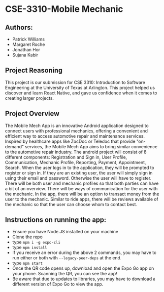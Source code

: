 # CSE-3310-Mobile Mechanic

## Authors:
- Patrick Williams
- Margaret Roche
- Jonathan Hor
- Sujana Kabir

## Project Reasoning
This project is our submission for CSE 3310: Introduction to Software Engineering at the University of Texas at Arlington. This project helped us discover and learn React Native, and gave us confidence when it comes to creating larger projects. 

## Project Overview
The Mobile Mech App is an innovative Android application designed to connect users with professional mechanics, offering a convenient and efficient way to access automotive repair and maintenance services. Inspired by healthcare apps like ZocDoc or Teledoc that provide "on-demand" services, the Mobile Mech App aims to bring similar convenience to the automotive repair industry. 
The android project will consist of 8 different components: Registration and Sign in, User Profile, Communication, Mechanic Profile, Reporting, Payment, Appointment, Search. When the user logs in to the application, they will be prompted to register or sign in. If they are an existing user, the user will simply sign in using their email and password. Otherwise the user will have to register. There will be both user and mechanic profiles so that both parties can have a bit of an overview. There will be ways of communication for the user with the mechanic. In the app, there will be an option to transact money from the user to the mechanic. Similar to ride apps, there will be reviews available of the mechanic so that the user can choose whom to contact best. 

## Instructions on running the app:
- Ensure you have Node.JS installed on your machine
- Clone the repo
- type `npm i -g expo-cli`
- type `npm install`
- If you receive an error during the above 2 commands, you may have to run either or both with `--legacy-peer-deps` at the end.
- type `npm start`
- Once the QR code opens up, download and open the Expo Go app on your phone. Scanning the QR, you can see the app!
- Be aware that due to updates to libraries, you may have to download a different version of Expo Go to view the app.
